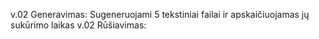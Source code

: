 v.02 Generavimas:
Sugeneruojami 5 tekstiniai failai ir apskaičiuojamas jų sukūrimo laikas
v.02 Rūšiavimas:
